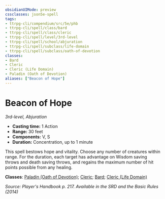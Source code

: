 ```yaml
---
obsidianUIMode: preview
cssclasses: json5e-spell
tags:
- ttrpg-cli/compendium/src/5e/phb
- ttrpg-cli/spell/class/bard
- ttrpg-cli/spell/class/cleric
- ttrpg-cli/spell/level/3rd-level
- ttrpg-cli/spell/school/abjuration
- ttrpg-cli/spell/subclass/life-domain
- ttrpg-cli/spell/subclass/oath-of-devotion
classes:
- Bard
- Cleric
- Cleric (Life Domain)
- Paladin (Oath of Devotion)
aliases: ["Beacon of Hope"]
---
```

# Beacon of Hope
*3rd-level, Abjuration*  


- **Casting time:** 1 Action
- **Range:** 30 feet
- **Components:** V, S
- **Duration:** Concentration, up to 1 minute

This spell bestows hope and vitality. Choose any number of creatures within range. For the duration, each target has advantage on Wisdom saving throws and death saving throws, and regains the maximum number of hit points possible from any healing.

**Classes**: [Paladin (Oath of Devotion)](3-Mechanics/CLI/lists/list-spells-classes-paladin-oath-of-devotion.md); [Cleric](3-Mechanics/CLI/lists/list-spells-classes-cleric.md); [Bard](3-Mechanics/CLI/lists/list-spells-classes-bard.md); [Cleric (Life Domain)](3-Mechanics/CLI/lists/list-spells-classes-cleric-life-domain.md)

*Source: Player's Handbook p. 217. Available in the <span title='Systems Reference Document (5.1)'>SRD</span> and the Basic Rules (2014)*